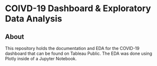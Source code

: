# COIVD-19 Dashboard & Exploratory Data Analysis

## About

This repository holds the documentation and EDA for the COVID-19 dashboard that can be found on Tableau Public. The EDA was done using Plotly inside of a Jupyter Notebook.
